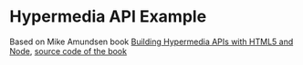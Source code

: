 Hypermedia API Example
===

Based on Mike Amundsen book [
Building Hypermedia APIs with HTML5 and Node](http://shop.oreilly.com/product/0636920020530.do), 
[source code of the book](https://github.com/mamund/Building-Hypermedia-APIs) 



